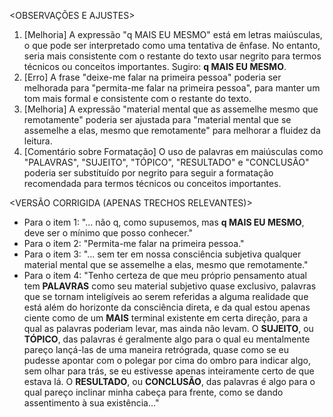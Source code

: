 <OBSERVAÇÕES E AJUSTES>
1. [Melhoria] A expressão "q MAIS EU MESMO" está em letras maiúsculas, o que pode ser interpretado como uma tentativa de ênfase. No entanto, seria mais consistente com o restante do texto usar negrito para termos técnicos ou conceitos importantes. Sugiro: **q MAIS EU MESMO**.
2. [Erro] A frase "deixe-me falar na primeira pessoa" poderia ser melhorada para "permita-me falar na primeira pessoa", para manter um tom mais formal e consistente com o restante do texto.
3. [Melhoria] A expressão "material mental que as assemelhe mesmo que remotamente" poderia ser ajustada para "material mental que se assemelhe a elas, mesmo que remotamente" para melhorar a fluidez da leitura.
4. [Comentário sobre Formatação] O uso de palavras em maiúsculas como "PALAVRAS", "SUJEITO", "TÓPICO", "RESULTADO" e "CONCLUSÃO" poderia ser substituído por negrito para seguir a formatação recomendada para termos técnicos ou conceitos importantes.

<VERSÃO CORRIGIDA (APENAS TRECHOS RELEVANTES)>
- Para o item 1: "... não q, como supusemos, mas **q MAIS EU MESMO**, deve ser o mínimo que posso conhecer."
- Para o item 2: "Permita-me falar na primeira pessoa."
- Para o item 3: "... sem ter em nossa consciência subjetiva qualquer material mental que se assemelhe a elas, mesmo que remotamente."
- Para o item 4: "Tenho certeza de que meu próprio pensamento atual tem **PALAVRAS** como seu material subjetivo quase exclusivo, palavras que se tornam inteligíveis ao serem referidas a alguma realidade que está além do horizonte da consciência direta, e da qual estou apenas ciente como de um **MAIS** terminal existente em certa direção, para a qual as palavras poderiam levar, mas ainda não levam. O **SUJEITO**, ou **TÓPICO**, das palavras é geralmente algo para o qual eu mentalmente pareço lançá-las de uma maneira retrógrada, quase como se eu pudesse apontar com o polegar por cima do ombro para indicar algo, sem olhar para trás, se eu estivesse apenas inteiramente certo de que estava lá. O **RESULTADO**, ou **CONCLUSÃO**, das palavras é algo para o qual pareço inclinar minha cabeça para frente, como se dando assentimento à sua existência..."